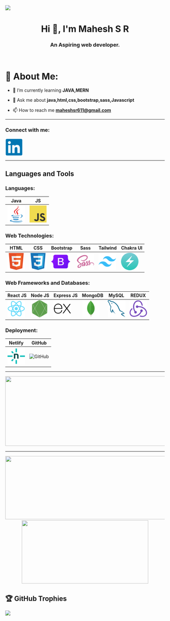 <img src="https://user-images.githubusercontent.com/65373279/148280039-301b677b-74e7-49f8-af75-15e7c9253d74.png"> 
<h1 align="center">Hi 👋, I'm Mahesh S R</h1>
<h3 align="center">An Aspiring web developer.</h3>

<div id="header" align="center">
  <img src="https://komarev.com/ghpvc/?username=mahesh06111999&style=for-the-badge&color=orange" alt=""/>
</div>


# 💫 About Me:

- 🌱 I’m currently learning **JAVA,MERN**<br>

- 💬 Ask me about **java,html,css,bootstrap,sass,Javascript**<br>

-  📫 How to reach me **maheshsr611@gmail.com**


---

<h3 align="left">Connect with me:</h3>
<p align="left">
<a href="https://www.linkedin.com/in/s-r-mahesh/" target="blank"><img align="center" src="https://github.com/devicons/devicon/blob/master/icons/linkedin/linkedin-original.svg" alt="mahesh sr" height="55" width="55" /></a>
</a>
</p>

---

## Languages and Tools 
<div>

### Languages:
| Java | JS | 
|----------|----------|
|  <img src="https://github.com/devicons/devicon/blob/master/icons/java/java-original.svg" title="Python"  alt="Python" width="55" height="55"/>  |  <img src="https://github.com/devicons/devicon/blob/master/icons/javascript/javascript-original.svg" title="JavaScript" alt="JavaScript" width="55" height="55"/> | 

  
### Web Technologies:


| HTML | CSS | Bootstrap | Sass | Tailwind | Chakra UI | 
|----------|----------|----------|----------|----------|----------|
|  <img src="https://github.com/devicons/devicon/blob/master/icons/html5/html5-original.svg" title="html5"  alt="html5" width="55" height="55"/>|  <img src="https://github.com/devicons/devicon/blob/master/icons/css3/css3-original.svg" title="CSS3"  alt="CSS3" width="55" height="55"/>|  <img src="https://github.com/devicons/devicon/blob/master/icons/bootstrap/bootstrap-original.svg" title="bootstrap" alt="bootstrap" width="60" height="55"/>|  <img src="https://github.com/devicons/devicon/blob/master/icons/sass/sass-original.svg" title="Sass" alt="Sass" width="55" height="55"/>|  <img src="https://github.com/devicons/devicon/blob/master/icons/tailwindcss/tailwindcss-original.svg" title="Tailwind" alt="Tailwind" width="55" height="55"/>|  <img src="https://github.com/chakra-ui/chakra-ui/blob/main/media/logomark-colored.svg" title="Chakra" alt="Chakra" width="55" height="55"/>| 


### Web Frameworks and Databases:


| React JS | Node JS | Express JS | MongoDB | MySQL | REDUX |
|----------|----------|----------|----------|----------|----------|
|<img src="https://github.com/devicons/devicon/blob/master/icons/react/react-original.svg" title="React" alt="React" width="55" height="55"/>|<img src="https://github.com/devicons/devicon/blob/master/icons/nodejs/nodejs-plain.svg" title="Node" alt="Node" width="55" height="55"/>|<img src="https://github.com/devicons/devicon/blob/master/icons/express/express-original.svg" title="Express" alt="Express" width="55" height="55"/>|<img src="https://github.com/devicons/devicon/blob/master/icons/mongodb/mongodb-original.svg" title="MongoDB" alt="MongoDB" width="55" height="55"/>|<img src="https://github.com/devicons/devicon/blob/master/icons/mysql/mysql-original.svg" title="Mysql" alt="Mysql" width="55" height="55"/>|<img src="https://github.com/devicons/devicon/blob/master/icons/redux/redux-original.svg" title="Redux" alt="Redux" width="55" height="55"/>|


### Deployment:

| Netlify | GitHub | 
|----------|----------|
|<img src="https://github.com/devicons/devicon/blob/master/icons/netlify/netlify-original.svg" title="Netlify" alt="Netlify" width="55" height="55"/>|<img src="https://gravity-gagan.github.io/static/media/github.3b9e32903aa89111875d.png" title="GitHub" alt="GitHub" width="55" height="55"/>|
</div>

---

  
<p align="center">
  <img width="800" height="220" src="https://github-readme-streak-stats.herokuapp.com/?user=mahesh06111999&theme=merko&hide_border=true&border_radius=5&card_width=800">
</p>

---


<p align="center">
  <img width="600" height="200" src="https://github-readme-stats.vercel.app/api?username=mahesh06111999&theme=merko&show_icons=true"><br/>
  <img width="400" height="200" src="https://github-readme-stats.vercel.app/api/top-langs/?username=mahesh06111999&theme=merko&size_weight=0.15&count_weight=0.5&layout=compact">
</p>
 

## 🏆 GitHub Trophies
![](https://github-profile-trophy.vercel.app/?username=mahesh06111999&theme=matrix&no-frame=false&no-bg=false&margin-w=6)


